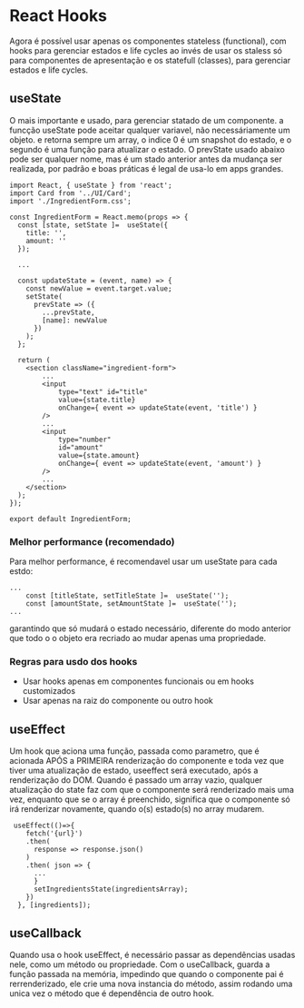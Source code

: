 # React Hooks

Agora é possível usar apenas os componentes stateless (functional), com hooks para gerenciar estados e life cycles ao invés de usar os staless só para componentes de apresentação e os statefull (classes), para gerenciar estados e life cycles.

## useState
O mais importante e usado, para gerenciar statado de um componente.
a funcção useState pode aceitar qualquer variavel, não necessáriamente um objeto.
e retorna sempre um array, o indice 0 é um snapshot do estado, e o segundo é uma função para atualizar o estado. O prevState usado abaixo pode ser qualquer nome, mas é um stado anterior antes da mudança ser realizada, por padrão e boas práticas é legal de usa-lo em apps grandes. 

````
import React, { useState } from 'react';
import Card from '../UI/Card';
import './IngredientForm.css';

const IngredientForm = React.memo(props => {
  const [state, setState ]=  useState({
    title: '',
    amount: ''
  });
  
  ...

  const updateState = (event, name) => {
    const newValue = event.target.value;
    setState(
      prevState => ({
        ...prevState,
        [name]: newValue
      })
    );
  };

  return (
    <section className="ingredient-form">
        ...
        <input 
            type="text" id="title"
            value={state.title}
            onChange={ event => updateState(event, 'title') }
        />
        ...
        <input 
            type="number"
            id="amount"
            value={state.amount}
            onChange={ event => updateState(event, 'amount') }
        />
        ...
    </section>
  );
});

export default IngredientForm;

````

### Melhor performance (recomendado)
Para melhor performance, é recomendavel usar um useState para cada estdo:

````
...
    const [titleState, setTitleState ]=  useState('');
    const [amountState, setAmountState ]=  useState('');
...
````
garantindo que só mudará o estado necessário, diferente do modo anterior que todo o o objeto era recriado ao mudar apenas uma propriedade.


### Regras para usdo dos hooks
* Usar hooks apenas em componentes funcionais ou em hooks customizados
* Usar apenas na raiz do componente ou outro hook

## useEffect

Um hook que aciona uma função, passada como parametro, que é acionada APÓS a PRIMEIRA renderização do componente e toda vez que tiver uma atualização de estado, useeffect será executado, após a renderização do DOM.
Quando é passado um array vazio, qualquer atualização do state faz com que o componente será renderizado mais uma vez, enquanto que se o array é preenchido, significa que o componente só irá renderizar novamente, quando o(s) estado(s) no array mudarem.

````
 useEffect(()=>{
    fetch('{url}')
    .then( 
      response => response.json()
    )
    .then( json => {
      ...
      }
      setIngredientsState(ingredientsArray);
    })
  }, [ingredients]);
````

## useCallback
Quando usa o hook useEffect, é necessário passar as dependências usadas nele, como um método ou propriedade. Com o useCallback, guarda a função passada na memória, impedindo que quando o componente pai é rerrenderizado, ele crie uma nova instancia do método, assim rodando uma unica vez o método que é dependência de outro hook.
